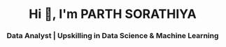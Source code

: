 ###### <h1 align="center">Hi 👋, I'm PARTH SORATHIYA</h1>
<h3 align="center">Data Analyst | Upskilling in Data Science & Machine Learning</h3>

<!--
**parth8367/parth8367** is a ✨ _special_ ✨ repository because its `README.md` (this file) appears on your GitHub profile.

Here are some ideas to get you started:

- 🔭 I’m currently working on ...
- 🌱 I’m currently learning ...
- 👯 I’m looking to collaborate on ...
- 🤔 I’m looking for help with ...
- 💬 Ask me about ...
- 📫 How to reach me: ...
- 😄 Pronouns: ...
- ⚡ Fun fact: ...
-->

